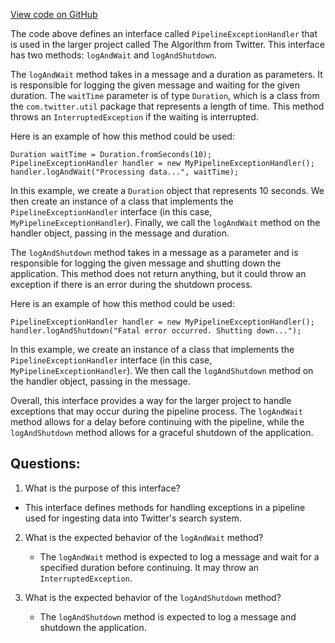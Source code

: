 [View code on GitHub](https://github.com/misbahsy/the-algorithm/src/java/com/twitter/search/ingester/pipeline/util/PipelineExceptionHandler.java)

The code above defines an interface called `PipelineExceptionHandler` that is used in the larger project called The Algorithm from Twitter. This interface has two methods: `logAndWait` and `logAndShutdown`.

The `logAndWait` method takes in a message and a duration as parameters. It is responsible for logging the given message and waiting for the given duration. The `waitTime` parameter is of type `Duration`, which is a class from the `com.twitter.util` package that represents a length of time. This method throws an `InterruptedException` if the waiting is interrupted.

Here is an example of how this method could be used:

```
Duration waitTime = Duration.fromSeconds(10);
PipelineExceptionHandler handler = new MyPipelineExceptionHandler();
handler.logAndWait("Processing data...", waitTime);
```

In this example, we create a `Duration` object that represents 10 seconds. We then create an instance of a class that implements the `PipelineExceptionHandler` interface (in this case, `MyPipelineExceptionHandler`). Finally, we call the `logAndWait` method on the handler object, passing in the message and duration.

The `logAndShutdown` method takes in a message as a parameter and is responsible for logging the given message and shutting down the application. This method does not return anything, but it could throw an exception if there is an error during the shutdown process.

Here is an example of how this method could be used:

```
PipelineExceptionHandler handler = new MyPipelineExceptionHandler();
handler.logAndShutdown("Fatal error occurred. Shutting down...");
```

In this example, we create an instance of a class that implements the `PipelineExceptionHandler` interface (in this case, `MyPipelineExceptionHandler`). We then call the `logAndShutdown` method on the handler object, passing in the message.

Overall, this interface provides a way for the larger project to handle exceptions that may occur during the pipeline process. The `logAndWait` method allows for a delay before continuing with the pipeline, while the `logAndShutdown` method allows for a graceful shutdown of the application.
## Questions: 
 1. What is the purpose of this interface?
   - This interface defines methods for handling exceptions in a pipeline used for ingesting data into Twitter's search system.

2. What is the expected behavior of the `logAndWait` method?
   - The `logAndWait` method is expected to log a message and wait for a specified duration before continuing. It may throw an `InterruptedException`.

3. What is the expected behavior of the `logAndShutdown` method?
   - The `logAndShutdown` method is expected to log a message and shutdown the application.